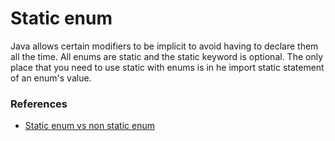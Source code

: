 # Static enum

Java allows certain modifiers to be implicit to avoid having to declare them all the time. All enums are static and the static keyword is optional.
The only place that you need to use static with enums is in he import static statement of an enum's value.

### References
- [Static enum vs non static enum](https://stackoverflow.com/questions/23127926/static-enum-vs-non-static-enum)
